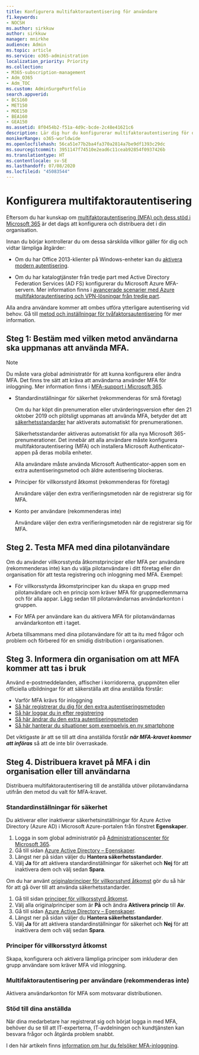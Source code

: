 ```yaml
---
title: Konfigurera multifaktorautentisering för användare
f1.keywords:
- NOCSH
ms.author: sirkkuw
author: sirkkuw
manager: mnirkhe
audience: Admin
ms.topic: article
ms.service: o365-administration
localization_priority: Priority
ms.collection:
- M365-subscription-management
- Adm_O365
- Adm_TOC
ms.custom: AdminSurgePortfolio
search.appverid:
- BCS160
- MET150
- MOE150
- BEA160
- GEA150
ms.assetid: 8f0454b2-f51a-4d9c-bcde-2c48e41621c6
description: Lär dig hur du konfigurerar multifaktorautentisering för din organisation.
monikerRange: o365-worldwide
ms.openlocfilehash: 56ca51e77b2ba4fa370a2814a7be9df1393c29dc
ms.sourcegitcommit: 3951147f74510e2ead6c11ceab92854f0937426b
ms.translationtype: HT
ms.contentlocale: sv-SE
ms.lasthandoff: 07/08/2020
ms.locfileid: "45083544"
---
```

# <a name="set-up-multi-factor-authentication"></a>Konfigurera multifaktorautentisering
  
Eftersom du har kunskap om [multifaktorautentisering (MFA) och dess stöd i Microsoft 365](multi-factor-authentication-microsoft-365.md) är det dags att konfigurera och distribuera det i din organisation.

Innan du börjar kontrollerar du om dessa särskilda villkor gäller för dig och vidtar lämpliga åtgärder:

- Om du har Office 2013-klienter på Windows-enheter kan du [aktivera modern autentisering](https://docs.microsoft.com/microsoft-365/admin/security-and-compliance/enable-modern-authentication).

- Om du har katalogtjänster från tredje part med Active Directory Federation Services (AD FS) konfigurerar du Microsoft Azure MFA-servern. Mer information finns i [avancerade scenarier med Azure multifaktorautentisering och VPN-lösningar från tredje part](https://docs.microsoft.com/azure/active-directory/authentication/howto-mfaserver-nps-vpn).

Alla andra användare kommer att ombes utföra ytterligare autentisering vid behov. Gå till [metod och inställningar för tvåfaktorsautentisering](https://docs.microsoft.com/azure/active-directory/user-help/multi-factor-authentication-end-user-manage-settings#turn-on-two-factor-verification-prompts-on-a-trusted-device) för mer information.

## <a name="step-1-decide-on-the-method-of-requiring-your-users-to-use-mfa"></a>Steg 1: Bestäm med vilken metod användarna ska uppmanas att använda MFA. 

> [!NOTE]
> Du måste vara global administratör för att kunna konfigurera eller ändra MFA. Det finns tre sätt att kräva att användarna använder MFA för inloggning. Mer information finns i [MFA-support i Microsoft 365](multi-factor-authentication-microsoft-365.md).

- Standardinställningar för säkerhet (rekommenderas för små företag)

  Om du har köpt din prenumeration eller utvärderingsversion efter den 21 oktober 2019 och plötsligt uppmanas att använda MFA, betyder det att [säkerhetsstandarder](https://docs.microsoft.com/azure/active-directory/fundamentals/concept-fundamentals-security-defaults) har aktiverats automatiskt för prenumerationen.
  
  Säkerhetsstandarder aktiveras automatiskt för alla nya Microsoft 365-prenumerationer. Det innebär att alla användare måste konfigurera multifaktorautentisering (MFA) och installera Microsoft Authenticator-appen på deras mobila enheter.

  Alla användare måste använda Microsoft Authenticator-appen som en extra autentiseringsmetod och äldre autentisering blockeras. 

- Principer för villkorsstyrd åtkomst (rekommenderas för företag)

  Användare väljer den extra verifieringsmetoden när de registrerar sig för MFA.

- Konto per användare (rekommenderas inte)

  Användare väljer den extra verifieringsmetoden när de registrerar sig för MFA.

## <a name="step-2-test-mfa-on-your-pilot-users"></a>Steg 2. Testa MFA med dina pilotanvändare

Om du använder villkorsstyrda åtkomstprinciper eller MFA per användare (rekommenderas inte) kan du välja pilotanvändare i ditt företag eller din organisation för att testa registrering och inloggning med MFA. Exempel:

- För villkorsstyrda åtkomstprinciper kan du skapa en grupp med pilotanvändare och en princip som kräver MFA för gruppmedlemmarna och för alla appar. Lägg sedan till pilotanvändarnas användarkonton i gruppen.

- För MFA per användare kan du aktivera MFA för pilotanvändarnas användarkonton ett i taget.

Arbeta tillsammans med dina pilotanvändare för att ta itu med frågor och problem och förbered för en smidig distribution i organisationen.

## <a name="step-3-inform-your-organization-that-mfa-is-coming"></a>Steg 3. Informera din organisation om att MFA kommer att tas i bruk

Använd e-postmeddelanden, affischer i korridorerna, gruppmöten eller officiella utbildningar för att säkerställa att dina anställda förstår:

- Varför MFA krävs för inloggning
- [Så här registrerar du dig för den extra autentiseringsmetoden](https://support.microsoft.com/office/ace1d096-61e5-449b-a875-58eb3d74de14)
- [Så här loggar du in efter registrering](https://support.microsoft.com/office/2b856342-170a-438e-9a4f-3c092394d3cb)
- [Så här ändrar du den extra autentiseringsmetoden](https://support.microsoft.com/office/956ec8d0-7081-4518-a701-f8414cc20831)
- [Så här hanterar du situationer som exempelvis en ny smartphone](https://support.microsoft.com/office/6951be76-af50-49a4-847f-21391eaa59f2)

Det viktigaste är att se till att dina anställda förstår ***när MFA-kravet kommer att införas*** så att de inte blir överraskade.

## <a name="step-4-roll-out-the-mfa-requirement-to-your-organization-or-users"></a>Steg 4. Distribuera kravet på MFA i din organisation eller till användarna

Distribuera multifaktorautentisering till de anställda utöver pilotanvändarna utifrån den metod du valt för MFA-kravet.

### <a name="security-defaults"></a>Standardinställningar för säkerhet

Du aktiverar eller inaktiverar säkerhetsinställningar för Azure Active Directory (Azure AD) i Microsoft Azure-portalen från fönstret **Egenskaper**.

1.  Logga in som global administratör på [Administrationscenter för Microsoft 365](https://admin.microsoft.com).
2.  Gå till sidan [Azure Active Directory – Egenskaper](https://portal.azure.com/#blade/Microsoft_AAD_IAM/ActiveDirectoryMenuBlade/Properties).
3.  Längst ner på sidan väljer du **Hantera säkerhetsstandarder**.
4.  Välj **Ja** för att aktivera standardinställningar för säkerhet och **Nej** för att inaktivera dem och välj sedan **Spara**.

Om du har använt [originalprinciper för villkorsstyrd åtkomst](https://docs.microsoft.com/azure/active-directory/conditional-access/concept-baseline-protection) gör du så här för att gå över till att använda säkerhetsstandarder.

1.  Gå till sidan [principer för villkorsstyrd åtkomst](https://portal.azure.com/#blade/Microsoft_AAD_IAM/ConditionalAccessBlade/Policies).
2.  Välj alla originalprinciper som är **På** och ändra **Aktivera princip** till **Av**.
2.  Gå till sidan [Azure Active Directory – Egenskaper](https://portal.azure.com/#blade/Microsoft_AAD_IAM/ActiveDirectoryMenuBlade/Properties).
4.  Längst ner på sidan väljer du **Hantera säkerhetsstandarder**.
5.  Välj **Ja** för att aktivera standardinställningar för säkerhet och **Nej** för att inaktivera dem och välj sedan **Spara**.

### <a name="conditional-access-policies"></a>Principer för villkorsstyrd åtkomst

Skapa, konfigurera och aktivera lämpliga principer som inkluderar den grupp användare som kräver MFA vid inloggning.

### <a name="per-user-mfa-not-recommended"></a>Multifaktorautentisering per användare (rekommenderas inte)

Aktivera användarkonton för MFA som motsvarar distributionen.

### <a name="supporting-your-employees"></a>Stöd till dina anställda

När dina medarbetare har registrerat sig och börjat logga in med MFA, behöver du se till att IT-experterna, IT-avdelningen och kundtjänsten kan besvara frågor och åtgärda problem snabbt.

I den här artikeln finns [information om hur du felsöker MFA-inloggning](https://support.microsoft.com/office/6951be76-af50-49a4-847f-21391eaa59f2). 


